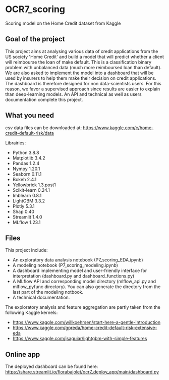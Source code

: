 # OCR7_scoring
Scoring model on the Home Credit dataset from Kaggle

## Goal of the project
This project aims at analysing various data of credit applications from the US society 'Home Credit' 
and build a model that will predict whether a client will reimbourse the loan of make default.
This is a classification binary problem with unbalanced data (much more reimboursed loan than default).
We are also asked to implement the model into a dashboard that will be used by insurers to help them 
make their decision on credit applications. The dashboard is therefore designed for non data-scientists users.
For this reason, we favor a supervised approach since results are easier to explain than deep-learning models.
An API and technical as well as users documentation complete this project.


## What you need
csv data files can be downloaded at: https://www.kaggle.com/c/home-credit-default-risk/data

Librairies:
- Python 3.8.8
- Matplotlib 3.4.2
- Pandas 1.2.4
- Nympy 1.20.1
- Seaborn 0.11.1
- Bokeh 2.4.1
- Yellowbrick 1.3.post1
- Scikit-learn 0.24.1
- Imblearn 0.8.1
- LightGBM 3.3.2
- Plotly 5.3.1
- Shap 0.40
- Streamlit 1.4.0
- MLflow 1.23.1

## Files
This project include:
* An exploratory data analysis notebook (P7_scoring_EDA.ipynb)
* A modeling notebook (P7_scoring_modeling.ipynb)
* A dashboard implementing model and user-friendly interface for interpretation (dashboard.py and dashboard_functions.py)
* A MLflow API and corresponding model directory (mlflow_api.py and mlflow_pyfunc directory). You can also generate the directory from the last part of the modeling notbook.
* A technical documentation.

The exploratory analysis and feature aggregation are partly taken from the following Kaggle kernels:
- https://www.kaggle.com/willkoehrsen/start-here-a-gentle-introduction
- https://www.kaggle.com/gpreda/home-credit-default-risk-extensive-eda
- https://www.kaggle.com/jsaguiar/lightgbm-with-simple-features

## Online app
The deployed dashboard can be found here: https://share.streamlit.io/florabajolet/ocr7_deploy_app/main/dashboard.py